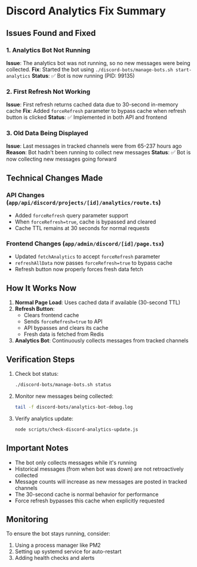 # Discord Analytics Fix Summary

## Issues Found and Fixed

### 1. Analytics Bot Not Running
**Issue**: The analytics bot was not running, so no new messages were being collected.
**Fix**: Started the bot using `./discord-bots/manage-bots.sh start-analytics`
**Status**: ✅ Bot is now running (PID: 99135)

### 2. First Refresh Not Working
**Issue**: First refresh returns cached data due to 30-second in-memory cache
**Fix**: Added `forceRefresh` parameter to bypass cache when refresh button is clicked
**Status**: ✅ Implemented in both API and frontend

### 3. Old Data Being Displayed
**Issue**: Last messages in tracked channels were from 65-237 hours ago
**Reason**: Bot hadn't been running to collect new messages
**Status**: ✅ Bot is now collecting new messages going forward

## Technical Changes Made

### API Changes (`app/api/discord/projects/[id]/analytics/route.ts`)
- Added `forceRefresh` query parameter support
- When `forceRefresh=true`, cache is bypassed and cleared
- Cache TTL remains at 30 seconds for normal requests

### Frontend Changes (`app/admin/discord/[id]/page.tsx`)
- Updated `fetchAnalytics` to accept `forceRefresh` parameter
- `refreshAllData` now passes `forceRefresh=true` to bypass cache
- Refresh button now properly forces fresh data fetch

## How It Works Now

1. **Normal Page Load**: Uses cached data if available (30-second TTL)
2. **Refresh Button**: 
   - Clears frontend cache
   - Sends `forceRefresh=true` to API
   - API bypasses and clears its cache
   - Fresh data is fetched from Redis
3. **Analytics Bot**: Continuously collects messages from tracked channels

## Verification Steps

1. Check bot status:
   ```bash
   ./discord-bots/manage-bots.sh status
   ```

2. Monitor new messages being collected:
   ```bash
   tail -f discord-bots/analytics-bot-debug.log
   ```

3. Verify analytics update:
   ```bash
   node scripts/check-discord-analytics-update.js
   ```

## Important Notes

- The bot only collects messages while it's running
- Historical messages (from when bot was down) are not retroactively collected
- Message counts will increase as new messages are posted in tracked channels
- The 30-second cache is normal behavior for performance
- Force refresh bypasses this cache when explicitly requested

## Monitoring

To ensure the bot stays running, consider:
1. Using a process manager like PM2
2. Setting up systemd service for auto-restart
3. Adding health checks and alerts 